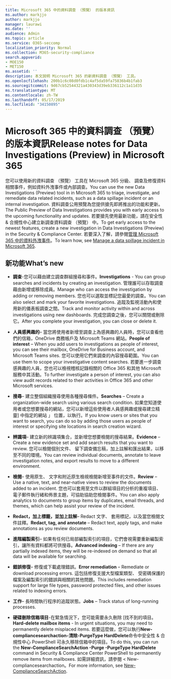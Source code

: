 ```yaml
---
title: Microsoft 365 中的資料調查 （預覽） 的版本資訊
ms.author: markjjo
author: markjjo
manager: laurawi
ms.date: ''
audience: Admin
ms.topic: article
ms.service: O365-seccomp
localization_priority: Normal
ms.collection: M365-security-compliance
search.appverid:
- MOE150
- MET150
ms.assetid: ''
description: 本文說明 Microsoft 365 的新資料調查 （預覽） 工具。
ms.openlocfilehash: 200b1c6c08d0fdb1c4af5da59fa75836b4b1fab3
ms.sourcegitcommit: 9d67cb52544321a430343d39eb336112c1a11d35
ms.translationtype: MT
ms.contentlocale: zh-TW
ms.lasthandoff: 05/17/2019
ms.locfileid: "34150895"
---
```

# <a name="release-notes-for-data-investigations-preview-in-microsoft-365"></a><span data-ttu-id="58f41-103">Microsoft 365 中的資料調查 （預覽） 的版本資訊</span><span class="sxs-lookup"><span data-stu-id="58f41-103">Release notes for Data Investigations (Preview) in Microsoft 365</span></span>

<span data-ttu-id="58f41-104">您可以使用新的資料調查 （預覽） 工具在 Microsoft 365 分級、 調查及修復資料相關事件，例如資料外洩事件或內部調查。</span><span class="sxs-lookup"><span data-stu-id="58f41-104">You can use the new Data Investigations (Preview) tool in in Microsoft 365 to triage, investigate, and remediate data related incidents, such as a data spillage incident or an internal investigation.</span></span> <span data-ttu-id="58f41-105">資料調查公用預覽為您提供搶先即將推出的功能和更新。</span><span class="sxs-lookup"><span data-stu-id="58f41-105">The Public Preview of Data Investigations provides you with early access to the upcoming functionality and updates.</span></span> <span data-ttu-id="58f41-106">若要搶先使用最新功能，請在安全性 & 合規性中心建立新調查資料調查 （預覽） 中。</span><span class="sxs-lookup"><span data-stu-id="58f41-106">To get early access to the newest features, create a new investigation in Data Investigations (Preview) in the Security & Compliance Center.</span></span> <span data-ttu-id="58f41-107">若要深入了解，請參閱[管理 Microsoft 365 中的資料外洩事件](manage-data-spillage-incidents.md)。</span><span class="sxs-lookup"><span data-stu-id="58f41-107">To learn how, see [Manage a data spillage incident in Microsoft 365](manage-data-spillage-incidents.md).</span></span>

## <a name="whats-new"></a><span data-ttu-id="58f41-108">新功能</span><span class="sxs-lookup"><span data-stu-id="58f41-108">What’s new</span></span> 

- <span data-ttu-id="58f41-109">**調查**-您可以藉由建立調查群組搜尋和事件。</span><span class="sxs-lookup"><span data-stu-id="58f41-109">**Investigations** - You can group searches and incidents by creating an investigation.</span></span> <span data-ttu-id="58f41-110">管理誰可以存取調查藉由新增或移除成員。</span><span class="sxs-lookup"><span data-stu-id="58f41-110">Manage who can access the investigation by adding or removing members.</span></span>  <span data-ttu-id="58f41-111">您也可以選取並標記您最愛的調查。</span><span class="sxs-lookup"><span data-stu-id="58f41-111">You can also select and mark your favorite investigations.</span></span> <span data-ttu-id="58f41-112">追蹤及監視活動內和使用新的儀表板調查之間。</span><span class="sxs-lookup"><span data-stu-id="58f41-112">Track and monitor activity within and across investigations using new dashboards.</span></span> <span data-ttu-id="58f41-113">完成您調查之後，您可以關閉或刪除它。</span><span class="sxs-lookup"><span data-stu-id="58f41-113">After you complete your investigation, you can close or delete it.</span></span>

- <span data-ttu-id="58f41-114">**人員感興趣的**– 當您將使用者新增至調查上為感興趣的人員時，您可以查看他們的信箱，OneDrive 商務帳戶及 Microsoft Teams 網站。</span><span class="sxs-lookup"><span data-stu-id="58f41-114">**People of interest** – When you add users to investigations as people of interest, you can see their mailbox, OneDrive for Business account, and Microsoft Teams sites.</span></span> <span data-ttu-id="58f41-115">您可以使用它們來調查的內容搜尋範圍。</span><span class="sxs-lookup"><span data-stu-id="58f41-115">You can use them to scope your investigative content searches.</span></span> <span data-ttu-id="58f41-116">若要進一步調查感興趣的人員，您也可以檢視稽核記錄相關的 Office 365 和其他 Microsoft 服務中其活動。</span><span class="sxs-lookup"><span data-stu-id="58f41-116">To further investigate a person of interest, you can also view audit records related to their activities in Office 365 and other Microsoft services.</span></span>

- <span data-ttu-id="58f41-117">**搜尋**– 建立整個組織搜尋使用各種搜尋條件。</span><span class="sxs-lookup"><span data-stu-id="58f41-117">**Searches** – Create a organization-wide search using various search condition.</span></span> <span data-ttu-id="58f41-118">如果您知道使用者或您想要搜尋的網站，您可以新增這些使用者人員感興趣或搜尋建立精靈] 中指定的網站 」 位置，以執行。</span><span class="sxs-lookup"><span data-stu-id="58f41-118">If you know users or sites that you want to search, you can do so by adding those users as people of interest or specifying site locations in search creation wizard.</span></span> 

- <span data-ttu-id="58f41-119">**辨識項**– 建立新的辨識項集合，並新增您想要檢閱的搜尋結果。</span><span class="sxs-lookup"><span data-stu-id="58f41-119">**Evidence** – Create a new evidence set and add search results that you want to review.</span></span> <span data-ttu-id="58f41-120">您可以檢閱個別文件、 留下調查備忘稿，加上註解和匯出結果，以移至不同的環境。</span><span class="sxs-lookup"><span data-stu-id="58f41-120">You can review individual documents, annotate to leave investigation notes, and export results to move to a different environment.</span></span> 

- <span data-ttu-id="58f41-121">**檢閱**– 使用原生、 文字和附近原生檢視檢閱新增至事件的文件。</span><span class="sxs-lookup"><span data-stu-id="58f41-121">**Review** – Use a native, text, and near-native views to review the documents added to an incident.</span></span> <span data-ttu-id="58f41-122">您也可以套用至文件以群組項目的分析的重複項目、 電子郵件執行緒和佈景主題，可協助協助您檢閱事件。</span><span class="sxs-lookup"><span data-stu-id="58f41-122">You can also apply analytics to documents to group items by duplicates, email threads, and themes, which can help assist your review of the incident.</span></span> 

- <span data-ttu-id="58f41-123">**Redact，加上標籤，並加上註解**– Redact 文字、 套用標記，以及當您檢閱文件註釋。</span><span class="sxs-lookup"><span data-stu-id="58f41-123">**Redact, tag, and annotate** – Redact text, apply tags, and make annotations as you review documents.</span></span>
  
- <span data-ttu-id="58f41-124">**進階編製索引**– 如果有任何已局部編製索引的項目，它們會視需要重新編製索引，讓所有資料都將可供搜尋。</span><span class="sxs-lookup"><span data-stu-id="58f41-124">**Advanced indexing** – If there are any partially indexed items, they will be re-indexed on demand so that all data will be available for searching.</span></span>

- <span data-ttu-id="58f41-125">**錯誤修復**– 修復或下載處理錯誤。</span><span class="sxs-lookup"><span data-stu-id="58f41-125">**Error remediation** – Remediate or download processing errors.</span></span> <span data-ttu-id="58f41-126">這包括修復支援大型檔案類型、 受密碼保護的檔案及編製索引的錯誤與相關的其他問題。</span><span class="sxs-lookup"><span data-stu-id="58f41-126">This includes remediation support for large file types, password protected files, and other issues related to indexing errors.</span></span> 

- <span data-ttu-id="58f41-127">**工作**– 長時間執行程序的追蹤狀態。</span><span class="sxs-lookup"><span data-stu-id="58f41-127">**Jobs** – Track status of long-running processes.</span></span>

- <span data-ttu-id="58f41-128">**硬碟刪除信箱項目**-在緊急情況下，您可能需要永久刪除 [找不到的項目。</span><span class="sxs-lookup"><span data-stu-id="58f41-128">**Hard-delete mailbox items** - In urgent situations, you may need to permanently delete misplaced items.</span></span> <span data-ttu-id="58f41-129">若要這麼做，您可以執行**New-compliancesearchaction-清除-PurgeType HardDelete**命令中安全性 & 合規性中心 PowerShell 可永久移除信箱中的項目。</span><span class="sxs-lookup"><span data-stu-id="58f41-129">To do this, you can run the **New-ComplianceSearchAction -Purge -PurgeType HardDelete** command in Security & Compliance Center PowerShell to permanently remove items from mailboxes.</span></span> <span data-ttu-id="58f41-130">如需詳細資訊，請參閱 < <b0>New-compliancesearchaction</b0>。</span><span class="sxs-lookup"><span data-stu-id="58f41-130">For more information, see [New-ComplianceSearchAction](https://docs.microsoft.com/powershell/module/exchange/policy-and-compliance-content-search/new-compliancesearchaction).</span></span>
